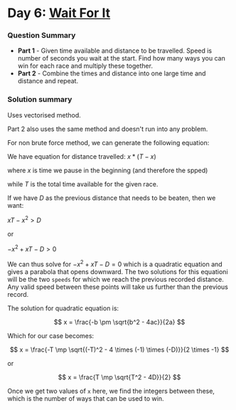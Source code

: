 # Day 6: [Wait For It](https://adventofcode.com/2023/day/6)

### Question Summary
- **Part 1** - Given time available and distance to be travelled. Speed is number of seconds you wait at the start. Find how many ways you can win for each race and multiply these together. 
- **Part 2** - Combine the times and distance into one large time and distance and repeat. 

### Solution summary 

Uses vectorised method. 

Part 2 also uses the same method and doesn't run into any problem. 


For non brute force method, we can generate the following equation:


We have equation for distance travelled:  $x * (T - x)$

where $x$ is time we pause in the beginning (and therefore the spped)

while $T$ is the total time available for the given race. 

If we have $D$ as the previous distance that needs to be beaten, then we want:


 $xT - x^2 > D$

or 

$-x^2 + xT - D > 0$

We can thus solve for $-x^2 + xT - D = 0$ which is a quadratic equation and gives a parabola that opens downward. The two solutions for this equationi will be the two `speeds` for which we reach the previous recorded distance. Any valid speed between these points will take us further than the previous record. 

The solution for quadratic equation is:

$$
x = \frac{-b \pm \sqrt{b^2 - 4ac}}{2a}
$$

Which for our case becomes:

$$ 
x = \frac{-T \mp \sqrt{(-T)^2 - 4 \times (-1) \times (-D)}}{2 \times -1}
$$

or

$$
x = \frac{T \mp \sqrt{T^2 - 4D}}{2}
$$

Once we get two values of `x` here, we find the integers between these, which is the number of ways that can be used to win. 

